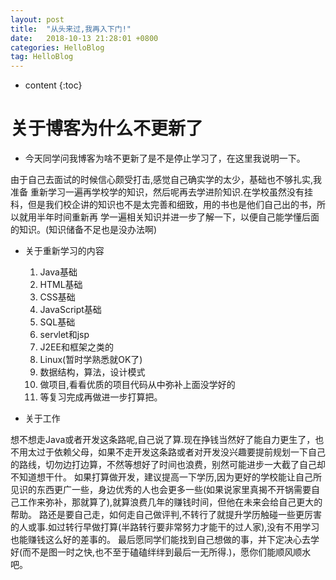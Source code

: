 ```yaml
---
layout: post
title:  "从头来过,我再入下门!"
date:   2018-10-13 21:28:01 +0800
categories: HelloBlog
tag: HelloBlog
---
```


* content
{:toc}

# 关于博客为什么不更新了

* 今天同学问我博客为啥不更新了是不是停止学习了，在这里我说明一下。

由于自己去面试的时候信心颇受打击,感觉自己确实学的太少，基础也不够扎实,我准备
重新学习一遍再学校学的知识，然后呢再去学进阶知识.在学校虽然没有挂科，但是我们校企讲的知识也不是太完善和细致，用的书也是他们自己出的书，所以就用半年时间重新再
学一遍相关知识并进一步了解一下，以便自己能学懂后面的知识。(知识储备不足也是没办法啊)

* 关于重新学习的内容

    1.  Java基础
    2.  HTML基础
    3.  CSS基础
    4.  JavaScript基础
    5.  SQL基础
    6.  servlet和jsp
    7.  J2EE和框架之类的
    8.  Linux(暂时学熟悉就OK了)
    9.  数据结构，算法，设计模式
    10. 做项目,看看优质的项目代码从中弥补上面没学好的
    11. 等复习完成再做进一步打算把。

* 关于工作

想不想走Java或者开发这条路呢,自己说了算.现在挣钱当然好了能自力更生了，也不用太过于依赖父母，如果不走开发这条路或者对开发没兴趣要提前规划一下自己的路线，切勿边打边算，不然等想好了时间也浪费，别然可能进步一大截了自己却不知道想干什。
如果打算做开发，建议提高一下学历,因为更好的学校能让自己所见识的东西更广一些，身边优秀的人也会更多一些(如果说家里真揭不开锅需要自己工作来弥补，那就算了),就算浪费几年的赚钱时间，但他在未来会给自己更大的帮助。
路还是要自己走，如何走自己做评判,不转行了就提升学历触碰一些更厉害的人或事.如过转行早做打算(半路转行要非常努力才能干的过人家),没有不用学习也能赚钱这么好的差事的。
最后愿同学们能找到自己想做的事，并下定决心去学好(而不是图一时之快,也不至于磕磕绊绊到最后一无所得.)，愿你们能顺风顺水吧。